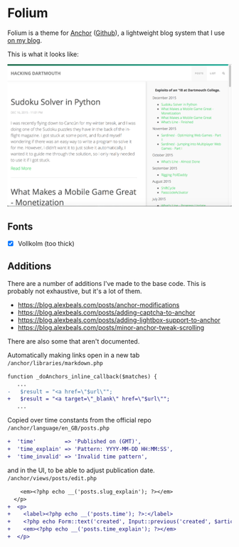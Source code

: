 # Folium

Folium is a theme for [Anchor](https://anchorcms.com) ([Github](https://github.com/anchorcms/anchor-cms)), a lightweight blog system that I use [on my blog](http://blog.alexbeals.com).

This is what it looks like:

![Folium screenshot](/Folium.png "Folium screenshot")

## Fonts
- [X] Vollkolm (too thick)

## Additions

There are a number of additions I've made to the base code. This is probably not exhaustive, but it's a lot of them.

* https://blog.alexbeals.com/posts/anchor-modifications
* https://blog.alexbeals.com/posts/adding-captcha-to-anchor
* https://blog.alexbeals.com/posts/adding-lightbox-support-to-anchor
* https://blog.alexbeals.com/posts/minor-anchor-tweak-scrolling

There are also some that aren't documented.

Automatically making links open in a new tab  
`/anchor/libraries/markdown.php`
```diff
function _doAnchors_inline_callback($matches) {
   ...
-   $result = "<a href=\"$url\"";
+   $result = "<a target=\"_blank\" href=\"$url\"";
   ...
```

Copied over time constants from the official repo
`/anchor/language/en_GB/posts.php`
```diff
+  'time'         => 'Published on (GMT)',
+  'time_explain' => 'Pattern: YYYY-MM-DD HH:MM:SS',
+  'time_invalid' => 'Invalid time pattern',
```

and in the UI, to be able to adjust publication date.
`/anchor/views/posts/edit.php`
```diff
    <em><?php echo __('posts.slug_explain'); ?></em>
  </p>
+  <p>
+    <label><?php echo __('posts.time'); ?>:</label>
+    <?php echo Form::text('created', Input::previous('created', $article->created)); ?>
+    <em><?php echo __('posts.time_explain'); ?></em>
+  </p>
```


